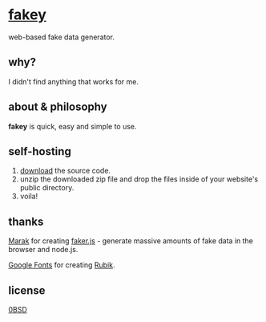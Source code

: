 # [fakey](https://often.github.io/fakey/)
web-based fake data generator.

## why?
I didn't find anything that works for me.

## about & philosophy
**fakey** is quick, easy and simple to use.

## self-hosting
1. [download](https://github.com/often/fakey/archive/refs/heads/main.zip) the source code.
2. unzip the downloaded zip file and drop the files inside of your website's public directory.
3. voila!

## thanks
[Marak](https://github.com/Marak) for creating [faker.js](https://github.com/Marak/Faker.js) - generate massive amounts of fake data in the browser and node.js.

[Google Fonts](https://github.com/googlefonts) for creating [Rubik](https://github.com/googlefonts/rubik).

## license
[0BSD](LICENSE)
